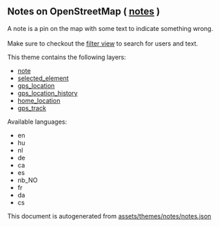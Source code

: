 [//]: # (WARNING: this file is automatically generated. Please find the sources at the bottom and edit those sources)

 Notes on OpenStreetMap ( [notes](https://mapcomplete.osm.be/notes) ) 
----------------------------------------------------------------------



A note is a pin on the map with some text to indicate something wrong.<br/><br/>Make sure to checkout the <a href='#filters'>filter view</a> to search for users and text.

This theme contains the following layers:



  - [note](../Layers/note.md)
  - [selected_element](../Layers/selected_element.md)
  - [gps_location](../Layers/gps_location.md)
  - [gps_location_history](../Layers/gps_location_history.md)
  - [home_location](../Layers/home_location.md)
  - [gps_track](../Layers/gps_track.md)


Available languages:



  - en
  - hu
  - nl
  - de
  - ca
  - es
  - nb_NO
  - fr
  - da
  - cs
 

This document is autogenerated from [assets/themes/notes/notes.json](https://github.com/pietervdvn/MapComplete/blob/develop/assets/themes/notes/notes.json)
